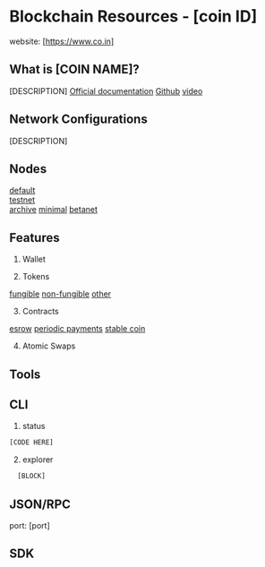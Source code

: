 Blockchain Resources - [coin ID]
================================

website: [https://www.co.in]

What is [COIN NAME]?
--------------------

[DESCRIPTION]
[Official documentation]()
[Github]()
[video]()

Network Configurations
----------------------
[DESCRIPTION]

Nodes
-----
[default](configs/default.toml)  
[testnet](configs/testnet.toml)  
[archive](configs/archive.toml)
[minimal](configs/minimal.toml)
[betanet](configs/betanet.toml)


Features
--------

1. Wallet

2. Tokens

[fungible](features/fungible.json)
[non-fungible](features/non-fungible.json)
[other]()

3. Contracts

[esrow](features/escrow.sld)
[periodic payments](features/periodic_payments.sld)
[stable coin](features/stable_coin.sld)

4. Atomic Swaps


Tools
-----

CLI
---

1. status  

```bash
[CODE HERE]
```

2. explorer
```python
  [BLOCK]
```


JSON/RPC
--------
port: [port]


SDK
---



